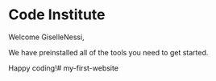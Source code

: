 # Code Institute

Welcome GiselleNessi,

We have preinstalled all of the tools you need to get started.

Happy coding!# my-first-website
